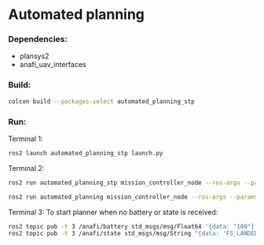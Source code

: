 # Automated planning
### Dependencies:
  - plansys2
  - anafi_uav_interfaces

### Build:
``` bash
colcon build --packages-select automated_planning_stp
```

### Run:
Terminal 1: 
``` bash
ros2 launch automated_planning_stp launch.py
```

Terminal 2: 
``` bash
ros2 run automated_planning_stp mission_controller_node --ros-args --params-file ~/colcon_ws/install/automated_planning_stp/share/automated_planning_stp/config/mission_parameters.yaml --params-file ~/colcon_ws/install/automated_planning_stp/share/automated_planning_stp/config/config.yaml

ros2 run automated_planning mission_controller_node --ros-args --params-file ~/colcon_ws/install/automated_planning/share/automated_planning/config/mission_parameters.yaml --params-file ~/colcon_ws/install/automated_planning/share/automated_planning/config/config.yaml

```

Terminal 3: To start planner when no battery or state is received:

``` bash
ros2 topic pub -t 3 /anafi/battery std_msgs/msg/Float64 '{data: "100"}'
ros2 topic pub -t 3 /anafi/state std_msgs/msg/String "{data: 'FS_LANDED'}"
```

